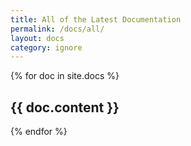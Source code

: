 ```yaml
---
title: All of the Latest Documentation
permalink: /docs/all/
layout: docs
category: ignore
---
```


{% for doc in site.docs %}

{{ doc.content }}
---

{% endfor %}
